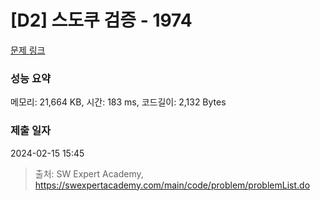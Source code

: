 # [D2] 스도쿠 검증 - 1974 

[문제 링크](https://swexpertacademy.com/main/code/problem/problemDetail.do?contestProbId=AV5Psz16AYEDFAUq) 

### 성능 요약

메모리: 21,664 KB, 시간: 183 ms, 코드길이: 2,132 Bytes

### 제출 일자

2024-02-15 15:45



> 출처: SW Expert Academy, https://swexpertacademy.com/main/code/problem/problemList.do
